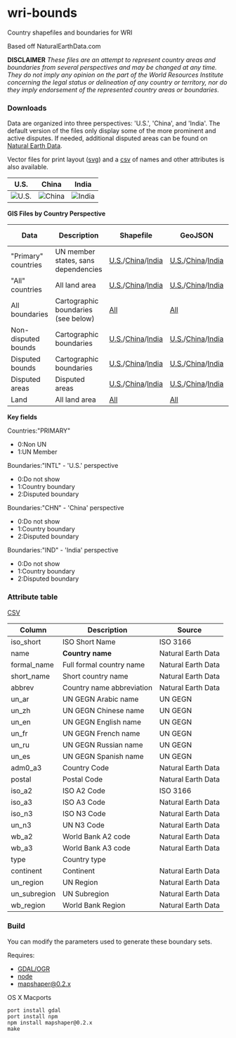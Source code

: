 # wri-bounds
Country shapefiles and boundaries for WRI

Based off NaturalEarthData.com

**DISCLAIMER** _These files are an attempt to represent country areas and boundaries from several perspectives and may be changed at any time. They do not imply any opinion on the part of the World Resources Institute concerning the legal status or delineation of any country or territory, nor do they imply endorsement of the represented country areas or boundaries._

### Downloads

Data are organized into three perspectives: 'U.S.', 'China', and 'India'. The default version of the files only display some of the more prominent and active disputes. If needed, additional disputed areas can be found on [Natural Earth Data](http://naciscdn.org/naturalearth/10m/cultural/).

Vector files for print layout ([svg](https://github.com/wri/wri-bounds/blob/master/dist/svgs.zip)) and a [csv](https://github.com/wri/wri-bounds/blob/master/countries.csv) of names and other attributes is also available.

U.S. | China | India
---- | ----- | -----
![U.S.](https://cdn.rawgit.com/wri/wri-bounds/master/intl_wintri.svg) | ![China](https://cdn.rawgit.com/wri/wri-bounds/master/cn_wintri.svg) | ![India](https://cdn.rawgit.com/wri/wri-bounds/master/in_wintri.svg)

**GIS Files by Country Perspective**

Data | Description | Shapefile | GeoJSON | Simplified GeoJSON
------ | ------ | ------ | ------ | ------
"Primary" countries | UN member states, sans dependencies | [U.S.](https://github.com/wri/wri-bounds/blob/master/dist/all_primary_countries.zip?raw=true)/[China](https://github.com/wri/wri-bounds/blob/master/dist/cn_primary_countries.zip?raw=true)/[India](https://github.com/wri/wri-bounds/blob/master/dist/in_primary_countries.zip?raw=true) | [U.S.](https://github.com/wri/wri-bounds/blob/master/dist/all_primary_countries.geojson?raw=true)/[China](https://github.com/wri/wri-bounds/blob/master/dist/cn_primary_countries.geojson?raw=true)/[India](https://github.com/wri/wri-bounds/blob/master/dist/in_primary_countries.geojson?raw=true) | [U.S.](https://github.com/wri/wri-bounds/blob/master/dist/all_primary_countries.min.geojson?raw=true)/[China](https://github.com/wri/wri-bounds/blob/master/dist/cn_primary_countries.min.geojson?raw=true)/[India](https://github.com/wri/wri-bounds/blob/master/dist/in_primary_countries.min.geojson?raw=true)
"All" countries | All land area | [U.S.](https://github.com/wri/wri-bounds/blob/master/dist/all_countries.zip?raw=true)/[China](https://github.com/wri/wri-bounds/blob/master/dist/cn_countries.zip?raw=true)/[India](https://github.com/wri/wri-bounds/blob/master/dist/in_countries.zip?raw=true) | [U.S.](https://github.com/wri/wri-bounds/blob/master/dist/all_countries.geojson?raw=true)/[China](https://github.com/wri/wri-bounds/blob/master/dist/cn_countries.geojson?raw=true)/[India](https://github.com/wri/wri-bounds/blob/master/dist/in_countries.geojson?raw=true) | [U.S.](https://github.com/wri/wri-bounds/blob/master/dist/all_countries.min.geojson?raw=true)/[China](https://github.com/wri/wri-bounds/blob/master/dist/cn_countries.min.geojson?raw=true)/[India](https://github.com/wri/wri-bounds/blob/master/dist/in_countries.min.geojson?raw=true)
All boundaries | Cartographic boundaries (see below) | [All](https://github.com/wri/wri-bounds/blob/master/dist/all_bounds.zip?raw=true) | [All](https://github.com/wri/wri-bounds/blob/master/dist/all_bounds.geojson?raw=true) | [All](https://github.com/wri/wri-bounds/blob/master/dist/all_bounds.min.geojson?raw=true)
Non-disputed bounds | Cartographic boundaries | [U.S.](https://github.com/wri/wri-bounds/blob/master/dist/intl_country_bounds.zip?raw=true)/[China](https://github.com/wri/wri-bounds/blob/master/dist/cn_country_bounds.zip?raw=true)/[India](https://github.com/wri/wri-bounds/blob/master/dist/in_country_bounds.zip?raw=true) | [U.S.](https://github.com/wri/wri-bounds/blob/master/dist/intl_country_boundaries.geojson?raw=true)/[China](https://github.com/wri/wri-bounds/blob/master/dist/cn_country_boundaries.geojson?raw=true)/[India](https://github.com/wri/wri-bounds/blob/master/dist/in_country_boundaries.geojson?raw=true) | [U.S.](https://github.com/wri/wri-bounds/blob/master/dist/intl_country_boundaries.min.geojson?raw=true)/[China](https://github.com/wri/wri-bounds/blob/master/dist/cn_country_boundaries.min.geojson?raw=true)/[India](https://github.com/wri/wri-bounds/blob/master/dist/in_country_boundaries.min.geojson?raw=true)
Disputed bounds | Cartographic boundaries | [U.S.](https://github.com/wri/wri-bounds/blob/master/dist/intl_disputed_bounds.zip?raw=true)/[China](https://github.com/wri/wri-bounds/blob/master/dist/cn_disputed_bounds.zip?raw=true)/[India](https://github.com/wri/wri-bounds/blob/master/dist/in_disputed_bounds.zip?raw=true) | [U.S.](https://github.com/wri/wri-bounds/blob/master/dist/intl_disputed_boundaries.geojson?raw=true)/[China](https://github.com/wri/wri-bounds/blob/master/dist/cn_disputed_boundaries.geojson?raw=true)/[India](https://github.com/wri/wri-bounds/blob/master/dist/in_disputed_boundaries.geojson?raw=true) | [U.S.](https://github.com/wri/wri-bounds/blob/master/dist/intl_disputed_boundaries.min.geojson?raw=true)/[China](https://github.com/wri/wri-bounds/blob/master/dist/cn_disputed_boundaries.min.geojson?raw=true)/[India](https://github.com/wri/wri-bounds/blob/master/dist/in_disputed_boundaries.min.geojson?raw=true)
Disputed areas | Disputed areas | [U.S.](https://github.com/wri/wri-bounds/blob/master/dist/disputed.zip?raw=true)/[China](https://github.com/wri/wri-bounds/blob/master/dist/cn_disputed.zip?raw=true)/[India](https://github.com/wri/wri-bounds/blob/master/dist/in_disputed.zip?raw=true) | [U.S.](https://github.com/wri/wri-bounds/blob/master/dist/disputed.geojson?raw=true)/[China](https://github.com/wri/wri-bounds/blob/master/dist/cn_disputed.geojson?raw=true)/[India](https://github.com/wri/wri-bounds/blob/master/dist/in_disputed.geojson?raw=true) | [U.S.](https://github.com/wri/wri-bounds/blob/master/dist/disputed.min.geojson?raw=true)/[China](https://github.com/wri/wri-bounds/blob/master/dist/cn_disputed.min.geojson?raw=true)/[India](https://github.com/wri/wri-bounds/blob/master/dist/in_disputed.min.geojson?raw=true)
Land | All land area | [All](https://github.com/wri/wri-bounds/blob/master/dist/land_areas.zip?raw=true) | [All](https://github.com/wri/wri-bounds/blob/master/dist/land_areas.geojson?raw=true) | [All](https://github.com/wri/wri-bounds/blob/master/dist/land_areas.min.geojson?raw=true)

**Key fields**

Countries:"PRIMARY"
- 0:Non UN
- 1:UN Member

Boundaries:"INTL" - 'U.S.' perspective
- 0:Do not show
- 1:Country boundary
- 2:Disputed boundary

Boundaries:"CHN" - 'China' perspective
- 0:Do not show
- 1:Country boundary
- 2:Disputed boundary

Boundaries:"IND" - 'India' perspective
- 0:Do not show
- 1:Country boundary
- 2:Disputed boundary

### Attribute table
[CSV](https://github.com/wri/wri-bounds/blob/master/countries.csv)

Column | Description | Source
------ | ------ | ------
iso_short | ISO Short Name | ISO 3166
name | **Country name** | Natural Earth Data
formal\_name | Full formal country name | Natural Earth Data
short\_name | Short country name | Natural Earth Data
abbrev | Country name abbreviation | Natural Earth Data
un\_ar | UN GEGN Arabic name | UN GEGN
un\_zh | UN GEGN Chinese name | UN GEGN
un\_en | UN GEGN English name | UN GEGN
un\_fr | UN GEGN French name | UN GEGN
un\_ru | UN GEGN Russian name | UN GEGN
un\_es | UN GEGN Spanish name | UN GEGN
adm0\_a3 | Country Code | Natural Earth Data
postal | Postal Code | Natural Earth Data
iso\_a2 | ISO A2 Code | ISO 3166
iso\_a3 | ISO A3 Code | Natural Earth Data
iso\_n3 | ISO N3 Code | Natural Earth Data
un\_n3 | UN N3 Code | Natural Earth Data
wb\_a2 | World Bank A2 code | Natural Earth Data
wb\_a3 | World Bank A3 code | Natural Earth Data
type | Country type |
continent | Continent | Natural Earth Data
un\_region | UN Region | Natural Earth Data
un\_subregion | UN Subregion | Natural Earth Data
wb\_region | World Bank Region | Natural Earth Data

### Build

You can modify the parameters used to generate these boundary sets.

Requires:
 - [GDAL/OGR](http://www.gdal.org/index.html)
 - [node](http://nodejs.org)
 - [mapshaper@0.2.x](http://mapshaper.org)

OS X Macports
```
port install gdal
port install npm
npm install mapshaper@0.2.x
make
```


